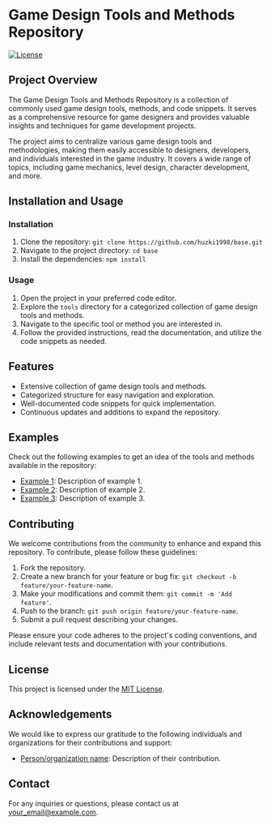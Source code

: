 
# Game Design Tools and Methods Repository

[![License](https://img.shields.io/badge/License-MIT-blue.svg)](https://opensource.org/licenses/MIT)

## Project Overview

The Game Design Tools and Methods Repository is a collection of commonly used game design tools, methods, and code snippets. It serves as a comprehensive resource for game designers and provides valuable insights and techniques for game development projects.

The project aims to centralize various game design tools and methodologies, making them easily accessible to designers, developers, and individuals interested in the game industry. It covers a wide range of topics, including game mechanics, level design, character development, and more.

## Installation and Usage

### Installation

1. Clone the repository: `git clone https://github.com/huzki1998/base.git`
2. Navigate to the project directory: `cd base`
3. Install the dependencies: `npm install`

### Usage

1. Open the project in your preferred code editor.
2. Explore the `tools` directory for a categorized collection of game design tools and methods.
3. Navigate to the specific tool or method you are interested in.
4. Follow the provided instructions, read the documentation, and utilize the code snippets as needed.

## Features

- Extensive collection of game design tools and methods.
- Categorized structure for easy navigation and exploration.
- Well-documented code snippets for quick implementation.
- Continuous updates and additions to expand the repository.

## Examples

Check out the following examples to get an idea of the tools and methods available in the repository:

- [Example 1](link_to_example_1): Description of example 1.
- [Example 2](link_to_example_2): Description of example 2.
- [Example 3](link_to_example_3): Description of example 3.

## Contributing

We welcome contributions from the community to enhance and expand this repository. To contribute, please follow these guidelines:

1. Fork the repository.
2. Create a new branch for your feature or bug fix: `git checkout -b feature/your-feature-name`.
3. Make your modifications and commit them: `git commit -m 'Add feature'`.
4. Push to the branch: `git push origin feature/your-feature-name`.
5. Submit a pull request describing your changes.

Please ensure your code adheres to the project's coding conventions, and include relevant tests and documentation with your contributions.

## License

This project is licensed under the [MIT License](LICENSE.md).

## Acknowledgements

We would like to express our gratitude to the following individuals and organizations for their contributions and support:

- [Person/organization name](link_to_person_organization): Description of their contribution.

## Contact

For any inquiries or questions, please contact us at [your_email@example.com](mailto:your_email@example.com).
